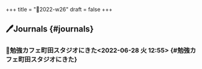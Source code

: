 +++
title = "📓2022-w26"
draft = false
+++

## 🖊Journals {#journals}


### 💭勉強カフェ町田スタジオにきた<span class="timestamp-wrapper"><span class="timestamp">&lt;2022-06-28 火 12:55&gt;</span></span> {#勉強カフェ町田スタジオにきた}
